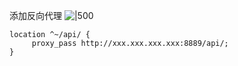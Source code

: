 
添加反向代理
![|500](https://cdn.jsdelivr.net/gh/xuezhaorong/Picgo//Source/fix-dir/https/cdn.jsdelivr.net/gh/xuezhaorong/Picgo/Source/fix-dir/picgo/picgo-clipboard-images/2025/02/22/2025/02/22/14-02-31-2e5094c562c6efaaf10a91adee64bf95-14-02-03-2e5094c562c6efaaf10a91adee64bf95-20250222140202-02a408-8ec5ef.png)

```
location ^~/api/ {
     proxy_pass http://xxx.xxx.xxx.xxx:8889/api/;
}
```